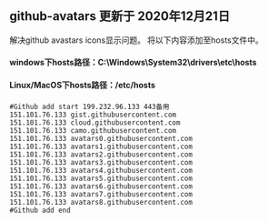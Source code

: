 ## github-avatars 更新于 2020年12月21日

解决github avastars icons显示问题。
将以下内容添加至hosts文件中。

#### windows下hosts路径：C:\Windows\System32\drivers\etc\hosts
#### Linux/MacOS下hosts路径：/etc/hosts

```
#Github add start 199.232.96.133 443备用
151.101.76.133 gist.githubusercontent.com
151.101.76.133 cloud.githubusercontent.com
151.101.76.133 camo.githubusercontent.com
151.101.76.133 avatars0.githubusercontent.com
151.101.76.133 avatars1.githubusercontent.com
151.101.76.133 avatars2.githubusercontent.com
151.101.76.133 avatars3.githubusercontent.com
151.101.76.133 avatars4.githubusercontent.com
151.101.76.133 avatars5.githubusercontent.com
151.101.76.133 avatars6.githubusercontent.com
151.101.76.133 avatars7.githubusercontent.com
151.101.76.133 avatars8.githubusercontent.com
#Github add end
```
